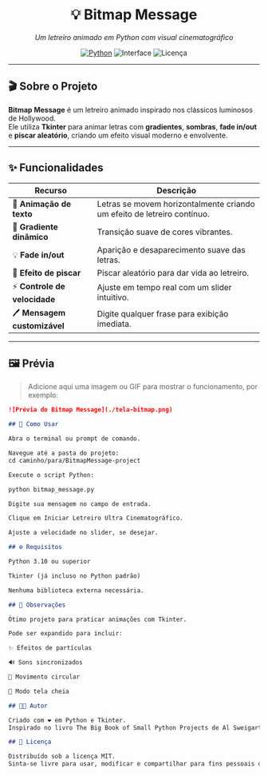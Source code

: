 <h1 align="center">💡 Bitmap Message</h1>

<p align="center">
  <em>Um letreiro animado em Python com visual cinematográfico</em>
</p>

<p align="center">
  <a href="https://www.python.org/"><img alt="Python" src="https://img.shields.io/badge/Python-3.10%2B-3776AB?logo=python&logoColor=white"></a>
  <img alt="Interface" src="https://img.shields.io/badge/GUI-Tkinter-blue">
  <img alt="Licença" src="https://img.shields.io/badge/license-MIT-green">
</p>

---

## 🎬 Sobre o Projeto
**Bitmap Message** é um letreiro animado inspirado nos clássicos luminosos de Hollywood.  
Ele utiliza **Tkinter** para animar letras com **gradientes**, **sombras**, **fade in/out** e **piscar aleatório**, criando um efeito visual moderno e envolvente.

---

## ✨ Funcionalidades

| Recurso | Descrição |
|----------|-----------|
| 🎨 **Animação de texto** | Letras se movem horizontalmente criando um efeito de letreiro contínuo. |
| 🌈 **Gradiente dinâmico** | Transição suave de cores vibrantes. |
| 💡 **Fade in/out** | Aparição e desaparecimento suave das letras. |
| 🔦 **Efeito de piscar** | Piscar aleatório para dar vida ao letreiro. |
| ⚡ **Controle de velocidade** | Ajuste em tempo real com um slider intuitivo. |
| 🖊 **Mensagem customizável** | Digite qualquer frase para exibição imediata. |

---

## 🖼️ Prévia
> Adicione aqui uma imagem ou GIF para mostrar o funcionamento, por exemplo:
```markdown
![Prévia do Bitmap Message](./tela-bitmap.png)

## 🚀 Como Usar

Abra o terminal ou prompt de comando.

Navegue até a pasta do projeto:
cd caminho/para/BitmapMessage-project

Execute o script Python:

python bitmap_message.py

Digite sua mensagem no campo de entrada.

Clique em Iniciar Letreiro Ultra Cinematográfico.

Ajuste a velocidade no slider, se desejar.

## ⚙️ Requisitos

Python 3.10 ou superior

Tkinter (já incluso no Python padrão)

Nenhuma biblioteca externa necessária.

## 🧠 Observações

Ótimo projeto para praticar animações com Tkinter.

Pode ser expandido para incluir:

✨ Efeitos de partículas

🔊 Sons sincronizados

🔁 Movimento circular

🌟 Modo tela cheia

## 👨‍💻 Autor

Criado com ❤️ em Python e Tkinter.
Inspirado no livro The Big Book of Small Python Projects de Al Sweigart.

## 📄 Licença

Distribuído sob a licença MIT.
Sinta-se livre para usar, modificar e compartilhar para fins pessoais ou educacionais.


